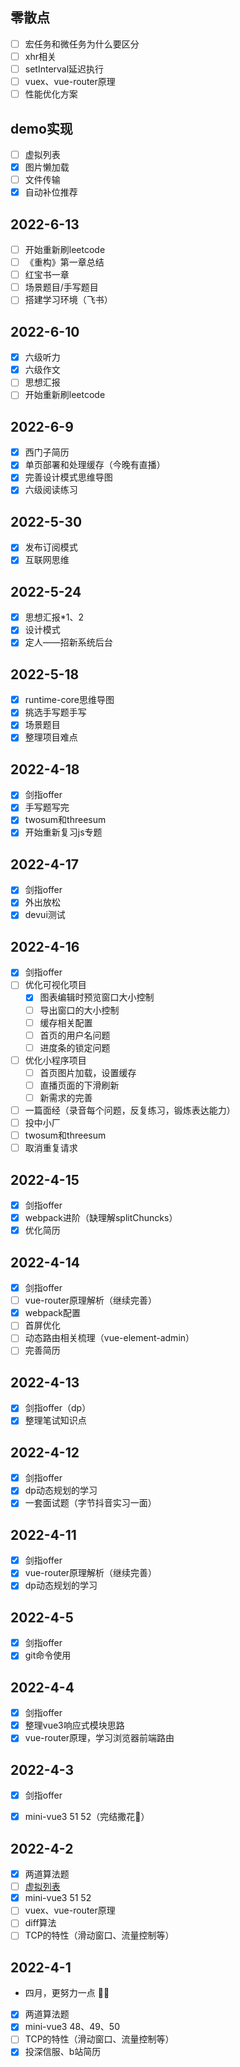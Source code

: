 ## 零散点

- [ ] 宏任务和微任务为什么要区分
- [ ] xhr相关
- [ ] setInterval延迟执行
- [ ] vuex、vue-router原理
- [ ] 性能优化方案

## demo实现

- [ ] 虚拟列表
- [x] 图片懒加载
- [ ] 文件传输
- [x] 自动补位推荐

## 2022-6-13

- [ ] 开始重新刷leetcode
- [ ] 《重构》第一章总结
- [ ] 红宝书一章
- [ ] 场景题目/手写题目
- [ ] 搭建学习环境（飞书）

## 2022-6-10

- [x] 六级听力
- [x] 六级作文
- [ ] 思想汇报
- [ ] 开始重新刷leetcode

## 2022-6-9

- [x] 西门子简历
- [x] 单页部署和处理缓存（今晚有直播）
- [x] 完善设计模式思维导图
- [x] 六级阅读练习

## 2022-5-30

- [x] 发布订阅模式
- [x] 互联网思维

## 2022-5-24

- [x] 思想汇报*1、2
- [x] 设计模式
- [x] 定人——招新系统后台

## 2022-5-18

- [x] runtime-core思维导图
- [x] 挑选手写题手写
- [x] 场景题目
- [x] 整理项目难点 
 
## 2022-4-18

- [x] 剑指offer
- [x] 手写题写完
- [x] twosum和threesum
- [x] 开始重新复习js专题

## 2022-4-17

- [x] 剑指offer
- [x] 外出放松
- [x] devui测试

## 2022-4-16

- [x] 剑指offer
- [ ] 优化可视化项目
  - [x] 图表编辑时预览窗口大小控制
  - [ ] 导出窗口的大小控制
  - [ ] 缓存相关配置
  - [ ] 首页的用户名问题
  - [ ] 进度条的锁定问题
- [ ] 优化小程序项目
  - [ ] 首页图片加载，设置缓存
  - [ ] 直播页面的下滑刷新
  - [ ] 新需求的完善
- [ ] 一篇面经（录音每个问题，反复练习，锻炼表达能力）
- [ ] 投中小厂
- [ ] twosum和threesum
- [ ] 取消重复请求

## 2022-4-15

- [x] 剑指offer
- [x] webpack进阶（缺理解splitChuncks）
- [x] 优化简历

## 2022-4-14

- [x] 剑指offer
- [ ] vue-router原理解析（继续完善）
- [x] webpack配置
- [ ] 首屏优化
- [ ] 动态路由相关梳理（vue-element-admin）
- [ ] 完善简历 

## 2022-4-13

- [x] 剑指offer（dp）
- [x] 整理笔试知识点

## 2022-4-12

- [x] 剑指offer
- [x] dp动态规划的学习
- [x] 一套面试题（字节抖音实习一面）

## 2022-4-11

- [x] 剑指offer
- [x] vue-router原理解析（继续完善）
- [x] dp动态规划的学习

## 2022-4-5

- [x] 剑指offer
- [x] git命令使用

## 2022-4-4

- [x] 剑指offer
- [x] 整理vue3响应式模块思路
- [x] vue-router原理，学习浏览器前端路由

## 2022-4-3

- [x] 剑指offer
- [x]  mini-vue3 51 52（完结撒花🎉）


## 2022-4-2

- [x] 两道算法题 
- [ ] [虚拟列表](https://juejin.cn/post/6966179727329460232)
- [x] mini-vue3 51 52
- [ ] vuex、vue-router原理
- [ ] diff算法
- [ ] TCP的特性（滑动窗口、流量控制等）

## 2022-4-1

- 四月，更努力一点 💪🏻
- [x] 两道算法题 
- [x] mini-vue3  48、49、50
- [ ] TCP的特性（滑动窗口、流量控制等）
- [x] 投深信服、b站简历
